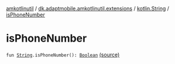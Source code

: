 [amkotlinutil](../../index.md) / [dk.adaptmobile.amkotlinutil.extensions](../index.md) / [kotlin.String](index.md) / [isPhoneNumber](./is-phone-number.md)

# isPhoneNumber

`fun `[`String`](https://kotlinlang.org/api/latest/jvm/stdlib/kotlin/-string/index.html)`.isPhoneNumber(): `[`Boolean`](https://kotlinlang.org/api/latest/jvm/stdlib/kotlin/-boolean/index.html) [(source)](https://github.com/adaptmobile-organization/amkotlinutil/tree/master/amkotlinutil/src/main/java/dk/adaptmobile/amkotlinutil/extensions/StringExtensions.kt#L43)